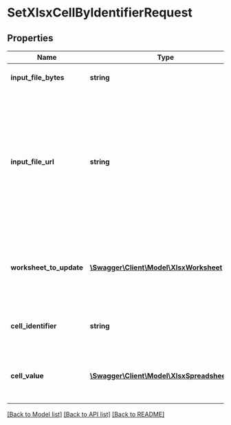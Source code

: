 # SetXlsxCellByIdentifierRequest

## Properties
Name | Type | Description | Notes
------------ | ------------- | ------------- | -------------
**input_file_bytes** | **string** | Optional: Bytes of the input file to operate on | [optional] 
**input_file_url** | **string** | Optional: URL of a file to operate on as input.  This can be a public URL, or you can also use the begin-editing API to upload a document and pass in the secure URL result from that operation as the URL here (this URL is not public). | [optional] 
**worksheet_to_update** | [**\Swagger\Client\Model\XlsxWorksheet**](XlsxWorksheet.md) | Optional; Worksheet (tab) within the spreadsheet to update; leave blank to default to the first worksheet | [optional] 
**cell_identifier** | **string** | The Excel cell identifier (e.g. A1, B2, C33, etc.) of the cell to update | [optional] 
**cell_value** | [**\Swagger\Client\Model\XlsxSpreadsheetCell**](XlsxSpreadsheetCell.md) | New Cell value to update/overwrite into the Excel XLSX spreadsheet | [optional] 

[[Back to Model list]](../README.md#documentation-for-models) [[Back to API list]](../README.md#documentation-for-api-endpoints) [[Back to README]](../README.md)


